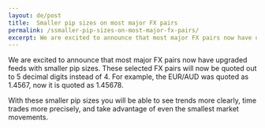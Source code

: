 ```yaml
---
layout: de/post
title:  Smaller pip sizes on most major FX pairs
permalink: /ssmaller-pip-sizes-on-most-major-fx-pairs/
excerpt: We are excited to announce that most major FX pairs now have upgraded feeds with smaller pip sizes.
---
```


We are excited to announce that most major FX pairs now have upgraded feeds with smaller pip sizes. These selected FX pairs will now be quoted out to 5 decimal digits instead of 4. For example, the EUR/AUD was quoted as 1.4567, now it is quoted as 1.45678.

With these smaller pip sizes you will be able to see trends more clearly, time trades more precisely, and take advantage of even the smallest market movements. 
